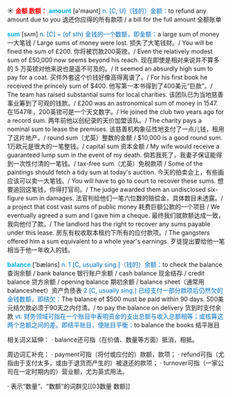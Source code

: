 ☀ <font color="red">**金额 数额：**</font>
<font color="sky blue">**amount**</font> [ə'maʊnt] 
<font color="#0070c0">n. [C, U]（钱的）金额：</font>to refund any amount due to you 退还你应得的所有款项 / a bill for the full amount 全额账单
           
<font color="sky blue">**sum**</font> [sʌm]
<font color="#0070c0">n. [C] ~ (of sth) 金钱的一个数额，即金额：</font>a large sum of money 一大笔钱 / Large sums of money were lost. 损失了大笔钱财。/ You will be fined the sum of £200. 你将被罚款200英镑。/ Even the relatively modest sum of £50,000 now seems beyond his reach. 现在即使是相对来说并不算多的 5 万英镑对他来说也是遥不可及的。/ It seemed an absurdly high sum to pay for a coat. 买件外套这个价钱好像高得离谱了。/ For his first book he received the princely sum of $400. 他写第一本书得到了400美元“巨款”。/ The team has raised substantial sums for local charities. 该团队已为当地慈善事业筹到了可观的钱款。/ £200 was an astronomical sum of money in 1547. 在1547年，200英镑可是一个天文数字。/ He joined the club two years ago for a record sum. 两年前他以创纪录的天价加盟该队。/ The charity pays a nominal sum to lease the premises. 该慈善机构象征性地支付了一点儿钱，租用了这片地产。/ round sum（尤英）整数的金额 / $10,000 is a good round sum. 1万欧元是很大的一笔整钱。/ capital sum 资本金额 / My wife would receive a guaranteed lump sum in the event of my death. 倘若我死了，我妻子保证能得到一次性付清的一笔钱。/ tax-free sum（尤英）免税款项 / Some of the paintings should fetch a tidy sum at today's auction. 今天的拍卖会上，有些画应该可以卖一大笔钱。/ You will have to go to court to recover these sums. 想要追回这笔钱，你得打官司。/ The judge awarded them an undisclosed six-figure sum in damages. 法官判给他们一笔六位数的赔偿金，具体数目未透露。/ a project that cost vast sums of public money 耗费巨额公款的一个项目 / We eventually agreed a sum and I gave him a cheque. 最终我们就款额达成一致，我向他付了款。/ The landlord has the right to recover any sums payable under this lease. 房东有权收取本租约下所有的应付款项。/ The gangsters offered him a sum equivalent to a whole year's earnings. 歹徒提出要给他一笔相当于他一年收入的钱。

<font color="sky blue">**balance**</font> ['bæləns] 
<font color="#0070c0">n. 1 [C, usually sing.]（钱的）余额：</font>to check the balance 查询余额 / bank balance 银行账户余额 / cash balance 现金结存 / credit balance 贷方余额 / opening balance 期初余额 / balance sheet（通常用balancesheet）资产负债表 <font color="#0070c0">2 [C, usually sing.] 已经支付一部分款项后仍然欠的金钱数额，即结欠：</font>The balance of $500 must be paid within 90 days. 500美元结欠款必须于90天之内付清。/ to pay the balance on delivery 货到时支付余款 <font color="#0070c0">vt. 财务领域可指在一个账目中表明资金的支出总额与收入总额相等；或核算这两个总额之间的差。即结平账目，使账目平衡：</font>to balance the books 结平账目

相关词义延伸：
· balance还可指（在价值、数量等方面）抵消，相抵。

周边词汇补充：
· payment可指（将付或应付的）款额，款项；
· refund可指（尤指由于支付太多，或由于退货而产生的）被退还的款项；
· turnover可指（一家公司在一定时期内的）营业额，尤为英式用法。

· 表示“数量”、“数额”的词群见[[03数量 数额]]
